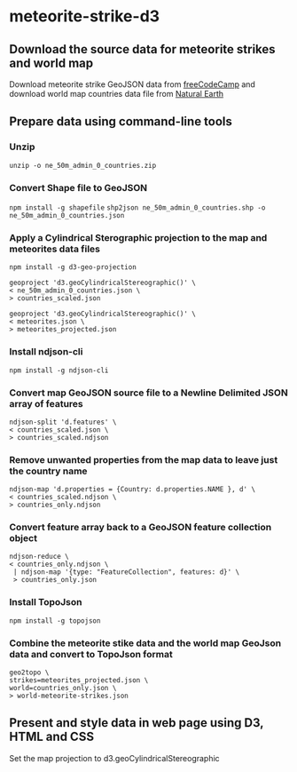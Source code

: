 # meteorite-strike-d3

## Download the source data for meteorite strikes and world map
Download meteorite strike GeoJSON data from
[freeCodeCamp](https://raw.githubusercontent.com/FreeCodeCamp/ProjectReferenceData/master/meteorite-strike-data.json)
and download world map countries data file from 
[Natural Earth](http://www.naturalearthdata.com/downloads/50m-cultural-vectors/)

## Prepare data using command-line tools
### Unzip
`unzip -o ne_50m_admin_0_countries.zip`

### Convert Shape file to GeoJSON
`npm install -g shapefile`
`shp2json ne_50m_admin_0_countries.shp -o ne_50m_admin_0_countries.json`

### Apply a Cylindrical Sterographic projection to the map and meteorites data files
`npm install -g d3-geo-projection`
```
geoproject 'd3.geoCylindricalStereographic()' \
< ne_50m_admin_0_countries.json \ 
> countries_scaled.json
```
```
geoproject 'd3.geoCylindricalStereographic()' \
< meteorites.json \ 
> meteorites_projected.json
```

### Install ndjson-cli
`npm install -g ndjson-cli`

### Convert map GeoJSON source file to a Newline Delimited JSON array of features
```
ndjson-split 'd.features' \
< countries_scaled.json \
> countries_scaled.ndjson
```

### Remove unwanted properties from the map data to leave just the country name
```
ndjson-map 'd.properties = {Country: d.properties.NAME }, d' \
< countries_scaled.ndjson \
> countries_only.ndjson
```

### Convert feature array back to a GeoJSON feature collection object 
```
ndjson-reduce \
< countries_only.ndjson \ 
 | ndjson-map '{type: "FeatureCollection", features: d}' \ 
 > countries_only.json
```

### Install TopoJson
`npm install -g topojson`

### Combine the meteorite stike data and the world map GeoJson data and convert to TopoJson format
```
geo2topo \ 
strikes=meteorites_projected.json \ 
world=countries_only.json \ 
> world-meteorite-strikes.json
```

## Present and style data in web page using D3, HTML and CSS

Set the map projection to d3.geoCylindricalStereographic
